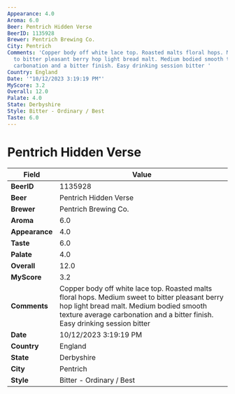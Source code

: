 ```yaml
---
Appearance: 4.0
Aroma: 6.0
Beer: Pentrich Hidden Verse
BeerID: 1135928
Brewer: Pentrich Brewing Co.
City: Pentrich
Comments: 'Copper body off white lace top. Roasted malts floral hops. Medium sweet
  to bitter pleasant berry hop light bread malt. Medium bodied smooth texture average
  carbonation and a bitter finish. Easy drinking session bitter '
Country: England
Date: '"10/12/2023 3:19:19 PM"'
MyScore: 3.2
Overall: 12.0
Palate: 4.0
State: Derbyshire
Style: Bitter - Ordinary / Best
Taste: 6.0
---
```


# Pentrich Hidden Verse

| Field         | Value |
|---------------|-------|
| **BeerID** | 1135928 |
| **Beer** | Pentrich Hidden Verse |
| **Brewer** | Pentrich Brewing Co. |
| **Aroma** | 6.0 |
| **Appearance** | 4.0 |
| **Taste** | 6.0 |
| **Palate** | 4.0 |
| **Overall** | 12.0 |
| **MyScore** | 3.2 |
| **Comments** | Copper body off white lace top. Roasted malts floral hops. Medium sweet to bitter pleasant berry hop light bread malt. Medium bodied smooth texture average carbonation and a bitter finish. Easy drinking session bitter  |
| **Date** | 10/12/2023 3:19:19 PM |
| **Country** | England |
| **State** | Derbyshire |
| **City** | Pentrich |
| **Style** | Bitter - Ordinary / Best |
